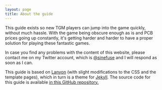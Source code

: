 ```yaml
---
layout: page
title: About the guide
---
```


This guide exists so new TGM players can jump into the game quickly, without much hassle. With the game being obscure enough as is and PCB prices going up constantly, it's getting harder and harder to have a proper solution for playing these fantastic games.

In case you find any problems with the content of this website, please contact me on my Twitter account, which is [@sinefuse](https://twitter.com/sinefuse) and I will respond as soon as I can.

This guide is based on [Lanyon](https://lanyon.getpoole.com/) (with slight modifications to the CSS and the template pages), which in turn is a theme for [Jekyll](https://jekyllrb.com). The source code for this guide is available [in this GitHub repository.](https://github.com/sinewaveslicer/tgmguide-jekyll)
